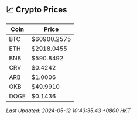 ## 📈 Crypto Prices

| Coin | Price |
| ---- | ----- |
| BTC | $60900.2575 |
| ETH | $2918.0455 |
| BNB | $590.8492 |
| CRV | $0.4242 |
| ARB | $1.0006 |
| OKB | $49.9910 |
| DOGE | $0.1436 |

_Last Updated: 2024-05-12 10:43:35.43 +0800 HKT_